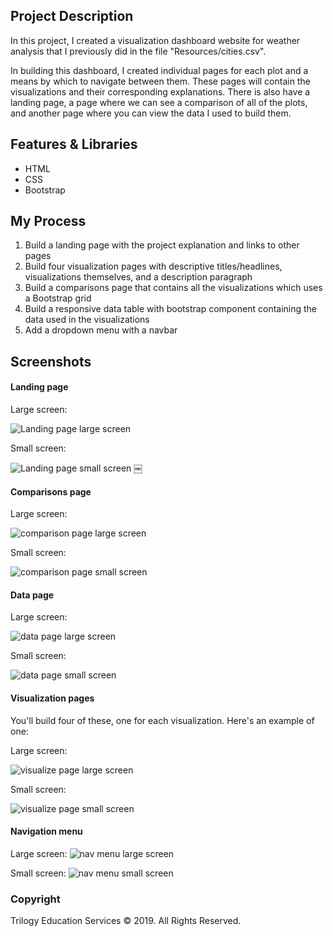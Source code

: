 ## Project Description

In this project, I created a visualization dashboard website for weather analysis that I previously did in the file "Resources/cities.csv".

In building this dashboard, I created individual pages for each plot and a means by which to navigate between them. These pages will contain the visualizations and their corresponding explanations. There is also have a landing page, a page where we can see a comparison of all of the plots, and another page where you can view the data I used to build them.

## Features & Libraries

* HTML
* CSS
* Bootstrap

## My Process

1. Build a landing page with the project explanation and links to other pages
2. Build four visualization pages with descriptive titles/headlines, visualizations themselves, and a description paragraph
3. Build a comparisons page that contains all the visualizations which uses a Bootstrap grid
4. Build a responsive data table with bootstrap component containing the data used in the visualizations
5. Add a dropdown menu with a navbar

## Screenshots

#### <a id="landing-page"></a>Landing page

Large screen:

![Landing page large screen](Images/landingResize.png)

Small screen:

![Landing page small screen](Images/landing-sm.png)
￼

#### <a id="comparisons-page"></a>Comparisons page

Large screen:

![comparison page large screen](Images/comparison-lg.png)

Small screen:

![comparison page small screen](Images/comparison-sm.png)

#### <a id="data-page"></a>Data page

Large screen:

![data page large screen](Images/data-lg.png)


Small screen:

![data page small screen](Images/data-sm.png)

#### <a id="visualization-pages"></a>Visualization pages

You'll build four of these, one for each visualization. Here's an example of one:

Large screen:

![visualize page large screen](Images/visualize-lg.png)

Small screen:

![visualize page small screen](Images/visualize-sm.png)

#### <a id="navigation-menu"></a>Navigation menu

Large screen:
![nav menu large screen](Images/nav-lg.png)

Small screen:
![nav menu small screen](Images/nav-sm.png)

### Copyright

Trilogy Education Services © 2019. All Rights Reserved.

